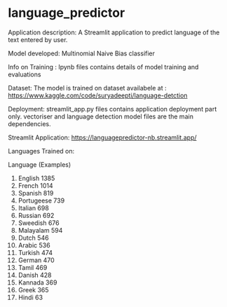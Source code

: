 # language_predictor

Application description: A Streamlit application to predict language of the text entered by user.

Model developed:  Multinomial Naive Bias classifier

Info on Training : Ipynb files contains details of model training and evaluations 

Dataset: The model is trained on dataset availabele at : https://www.kaggle.com/code/suryadeepti/language-detction

Deployment: streamlit_app.py files contains application deployment part only. vectoriser and language detection model files are the main dependencies.

Streamlit Application: https://languagepredictor-nb.streamlit.app/

Languages Trained on:

Language         (Examples)
1. English         1385
2. French          1014
3. Spanish         819
4. Portugeese      739
5. Italian         698
6. Russian         692
7. Sweedish        676
8. Malayalam       594
9. Dutch           546
10. Arabic         536
11. Turkish        474
12. German         470
13. Tamil          469
14. Danish         428
15. Kannada        369
16. Greek          365
17. Hindi          63
